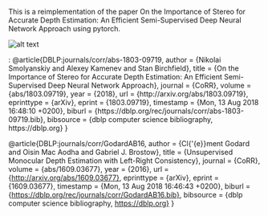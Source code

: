 This is a reimplementation of the paper On the Importance of Stereo for Accurate Depth Estimation:
An Efficient Semi-Supervised Deep Neural Network Approach using pytorch.

![alt text](https://github.com/niharika158/Supervised_stereo/blob/main/test_resultL_28.png)


<References>
:
@article{DBLP:journals/corr/abs-1803-09719,
  author    = {Nikolai Smolyanskiy and
               Alexey Kamenev and
               Stan Birchfield},
  title     = {On the Importance of Stereo for Accurate Depth Estimation: An Efficient
               Semi-Supervised Deep Neural Network Approach},
  journal   = {CoRR},
  volume    = {abs/1803.09719},
  year      = {2018},
  url       = {http://arxiv.org/abs/1803.09719},
  eprinttype = {arXiv},
  eprint    = {1803.09719},
  timestamp = {Mon, 13 Aug 2018 16:48:10 +0200},
  biburl    = {https://dblp.org/rec/journals/corr/abs-1803-09719.bib},
  bibsource = {dblp computer science bibliography, https://dblp.org}
}

@article{DBLP:journals/corr/GodardAB16,
  author    = {Cl{\'{e}}ment Godard and
               Oisin Mac Aodha and
               Gabriel J. Brostow},
  title     = {Unsupervised Monocular Depth Estimation with Left-Right Consistency},
  journal   = {CoRR},
  volume    = {abs/1609.03677},
  year      = {2016},
  url       = {http://arxiv.org/abs/1609.03677},
  eprinttype = {arXiv},
  eprint    = {1609.03677},
  timestamp = {Mon, 13 Aug 2018 16:46:43 +0200},
  biburl    = {https://dblp.org/rec/journals/corr/GodardAB16.bib},
  bibsource = {dblp computer science bibliography, https://dblp.org}
}
